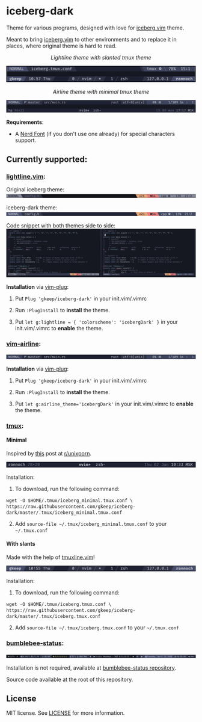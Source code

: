 # iceberg-dark
Theme for various programs, designed with love for [iceberg.vim](https://github.com/cocopon/iceberg.vim) theme.

Meant to bring [iceberg.vim](https://github.com/cocopon/iceberg.vim) to other environments and to replace it in places, where original theme is hard to read.

<div align="center"><em>Lightline theme with slanted tmux theme</em></div>

![lightline & slanted tmux screenshot](screenshots/lightline_tmux.png)

<div align="center"><em>Airline theme with minimal tmux theme</em></div>

![airline & tmux minimal screenshot](screenshots/airline_tmux.png)


**Requirements**:

* A [Nerd Font](https://github.com/ryanoasis/nerd-fonts/#patched-fonts) (if you don't use one already) for special characters support.

## Currently supported:

### [lightline.vim](https://github.com/itchyny/lightline.vim):

Original iceberg theme: ![old](screenshots/lightline_old.png)

iceberg-dark theme: ![new](screenshots/lightline_new.png)

Code snippet with both themes side to side: ![code snippet](screenshots/code_snippet.png)

**Installation** via [vim-plug](https://github.com/junegunn/vim-plug):

 1. Put `Plug 'gkeep/iceberg-dark'` in your init.vim/.vimrc

 2. Run `:PlugInstall` to **install** the theme.

 3. Put `let g:lightline = { 'colorscheme': 'icebergDark' }` in your init.vim/.vimrc to **enable** the theme.

### [vim-airline](https://github.com/vim-airline/vim-airline):

![airline](screenshots/airline.png)

**Installation** via [vim-plug](https://github.com/junegunn/vim-plug):

 1. Put `Plug 'gkeep/iceberg-dark'` in your init.vim/.vimrc

 2. Run `:PlugInstall` to **install** the theme.

 3. Put `let g:airline_theme='icebergDark'` in your init.vim/.vimrc to **enable** the theme.

### [tmux](https://github.com/tmux/tmux):

#### Minimal

Inspired by [this](https://www.reddit.com/r/unixporn/comments/e6x7lz/dwm_blue_stripes/) post at [r/unixporn](https://www.reddit.com/r/unixporn).

![tmux minimal screenshot](screenshots/tmux_minimal.png)

Installation:

1. To download, run the following command:
```
wget -O $HOME/.tmux/iceberg_minimal.tmux.conf \
https://raw.githubusercontent.com/gkeep/iceberg-dark/master/.tmux/iceberg_minimal.tmux.conf
```

2. Add `source-file ~/.tmux/iceberg_minimal.tmux.conf` to your `~/.tmux.conf`

#### With slants

Made with the help of [tmuxline.vim](https://github.com/edkolev/tmuxline.vim)!

![tmux screenshot](screenshots/tmux.png)

Installation:

1. To download, run the following command:
```
wget -O $HOME/.tmux/iceberg.tmux.conf \
https://raw.githubusercontent.com/gkeep/iceberg-dark/master/.tmux/iceberg.tmux.conf
```

2. Add `source-file ~/.tmux/iceberg.tmux.conf` to your `~/.tmux.conf`

### [bumblebee-status](https://github.com/tobi-wan-kenobi/bumblebee-status):

![bumblebee-status](screenshots/bumblebee.png)

Installation is not required, available at [bumblebee-status repository](https://github.com/tobi-wan-kenobi/bumblebee-status).

Source code available at the root of this repository.

## License

MIT license. See [LICENSE](https://github.com/gkeep/iceberg-dark/blob/master/LICENSE) for more information.
